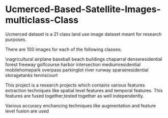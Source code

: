 # Ucmerced-Based-Satellite-Images-multiclass-Class
Ucmerced dataset is a 21 class land use image dataset meant for research purposes.

There are 100 images for each of the following classes:

\nagricultural
airplane
baseball
beach
buildings
chaparral
denseresidential
forest
freeway
golfcourse
harbor
intersection
mediumresidential
mobilehomepark
overpass
parkinglot
river
runway
sparseresidential
storagetanks
tenniscourt

This project is a research projects which contains various features extraction techniques like spatial level features and temporal features.
This features are fused together,tested together as well independently.

Various accuracy enchancing techniques like augmentation and feature level fusion are used

